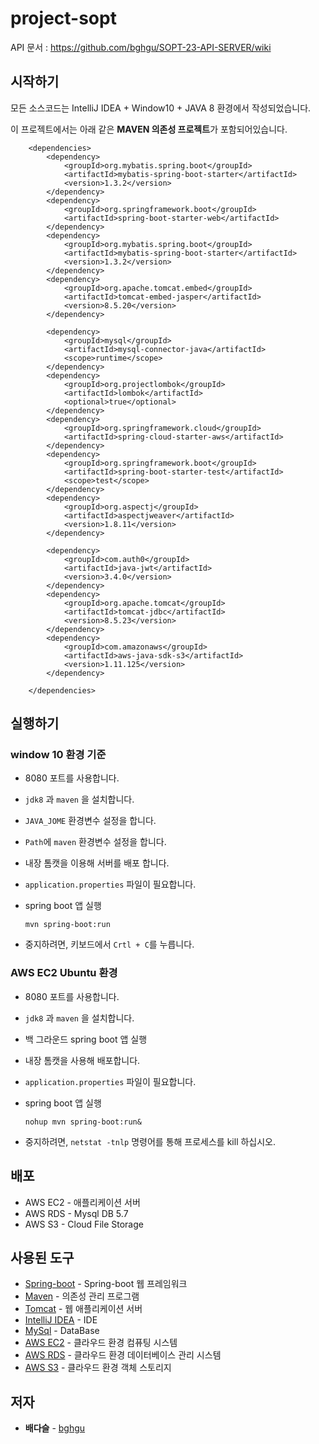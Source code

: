 # project-sopt

API 문서 : https://github.com/bghgu/SOPT-23-API-SERVER/wiki

## 시작하기

모든 소스코드는 IntelliJ IDEA + Window10 + JAVA 8 환경에서 작성되었습니다.

이 프로젝트에서는 아래 같은 **MAVEN 의존성 프로젝트**가 포함되어있습니다. 

```
    <dependencies>
        <dependency>
            <groupId>org.mybatis.spring.boot</groupId>
            <artifactId>mybatis-spring-boot-starter</artifactId>
            <version>1.3.2</version>
        </dependency>
        <dependency>
            <groupId>org.springframework.boot</groupId>
            <artifactId>spring-boot-starter-web</artifactId>
        </dependency>
        <dependency>
            <groupId>org.mybatis.spring.boot</groupId>
            <artifactId>mybatis-spring-boot-starter</artifactId>
            <version>1.3.2</version>
        </dependency>
        <dependency>
            <groupId>org.apache.tomcat.embed</groupId>
            <artifactId>tomcat-embed-jasper</artifactId>
            <version>8.5.20</version>
        </dependency>

        <dependency>
            <groupId>mysql</groupId>
            <artifactId>mysql-connector-java</artifactId>
            <scope>runtime</scope>
        </dependency>
        <dependency>
            <groupId>org.projectlombok</groupId>
            <artifactId>lombok</artifactId>
            <optional>true</optional>
        </dependency>
        <dependency>
            <groupId>org.springframework.cloud</groupId>
            <artifactId>spring-cloud-starter-aws</artifactId>
        </dependency>
        <dependency>
            <groupId>org.springframework.boot</groupId>
            <artifactId>spring-boot-starter-test</artifactId>
            <scope>test</scope>
        </dependency>
        <dependency>
            <groupId>org.aspectj</groupId>
            <artifactId>aspectjweaver</artifactId>
            <version>1.8.11</version>
        </dependency>

        <dependency>
            <groupId>com.auth0</groupId>
            <artifactId>java-jwt</artifactId>
            <version>3.4.0</version>
        </dependency>
        <dependency>
            <groupId>org.apache.tomcat</groupId>
            <artifactId>tomcat-jdbc</artifactId>
            <version>8.5.23</version>
        </dependency>
        <dependency>
            <groupId>com.amazonaws</groupId>
            <artifactId>aws-java-sdk-s3</artifactId>
            <version>1.11.125</version>
        </dependency>

    </dependencies>
```

## 실행하기

### window 10 환경 기준

- 8080 포트를 사용합니다.

- `jdk8` 과 `maven` 을 설치합니다.

- `JAVA_JOME` 환경변수 설정을 합니다.

- `Path`에 `maven` 환경변수 설정을 합니다.

- 내장 톰캣을 이용해 서버를 배포 합니다.

- `application.properties` 파일이 필요합니다.

- spring boot 앱 실행

  ```
  mvn spring-boot:run
  ```

- 중지하려면, 키보드에서 `Crtl + C`를 누릅니다.

### AWS EC2 Ubuntu 환경

* 8080 포트를 사용합니다.

- `jdk8` 과 `maven` 을 설치합니다.

- 백 그라운드 spring boot 앱 실행

- 내장 톰캣을 사용해 배포합니다.

- `application.properties` 파일이 필요합니다.

- spring boot 앱 실행

  ```
  nohup mvn spring-boot:run&
  ```

- 중지하려면,  `netstat -tnlp` 명령어를 통해 프로세스를 kill 하십시오.

## 배포

- AWS EC2 - 애플리케이션 서버
- AWS RDS - Mysql DB 5.7
- AWS S3 - Cloud File Storage

## 사용된 도구

- [Spring-boot](https://projects.spring.io/spring-boot/) - Spring-boot 웹 프레임워크
- [Maven](https://maven.apache.org/) - 의존성 관리 프로그램
- [Tomcat](http://tomcat.apache.org/) - 웹 애플리케이션 서버
- [IntelliJ IDEA](https://www.jetbrains.com/idea/) - IDE
- [MySql](https://www.mysql.com/) - DataBase
- [AWS EC2](https://aws.amazon.com/ko/ec2/?sc_channel=PS&sc_campaign=acquisition_KR&sc_publisher=google&sc_medium=english_ec2_b&sc_content=ec2_e&sc_detail=aws%20ec2&sc_category=ec2&sc_segment=177228231544&sc_matchtype=e&sc_country=KR&s_kwcid=AL!4422!3!177228231544!e!!g!!aws%20ec2&ef_id=WkRozwAAAnO-lPWy:20180412120123:s) - 클라우드 환경 컴퓨팅 시스템
- [AWS RDS](https://aws.amazon.com/ko/rds/) - 클라우드 환경 데이터베이스 관리 시스템
- [AWS S3](https://aws.amazon.com/ko/s3/) - 클라우드 환경 객체 스토리지

## 저자

- **배다슬** - [bghgu](https://github.com/bghgu)
